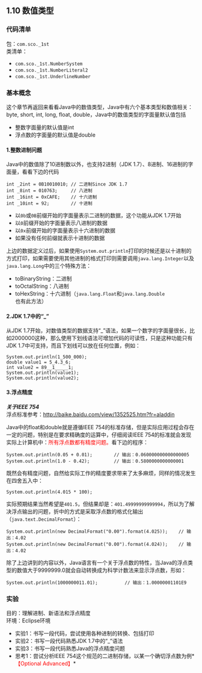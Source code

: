 ## 1.10 数值类型

### __代码清单__
包：`com.sco._1st`<br/>
类清单：<br/>

* `com.sco._1st.NumberSystem`
* `com.sco._1st.NumberLiteral2`
* `com.sco._1st.UnderlineNumber`

### __基本概念__
这个章节再返回来看看Java中的数值类型，Java中有六个基本类型和数值相关：byte, short, int, long, float, double，Java中的数值类型的字面量默认值包括

* 整数字面量的默认值是int
* 浮点数的字面量的默认值是double

#### __1.整数进制问题__
Java中的数值除了10进制数以外，也支持2进制（JDK 1.7）、8进制、16进制的字面量，看看下边的代码

	int _2int = 0B10010010; // 二进制Since JDK 1.7
	int _8int = 010763; 	// 八进制
	int _16int = 0xCAFE; 	// 十六进制
	int _10int = 92;		// 十进制

* 以`0b`或`0B`前缀开始的字面量表示二进制的数据，这个功能从JDK 1.7开始
* 以`0`前缀开始的字面量表示八进制的数据
* 以`0x`前缀开始的字面量表示十六进制的数据
* 如果没有任何前缀就表示十进制的数据

上边的数据定义过后，如果使用`System.out.println`打印的时候还是以十进制的方式打印，如果需要使用其他进制的格式打印则需要调用`java.lang.Integer`以及`java.lang.Long`中的三个特殊方法：

* toBinaryString：二进制
* toOctalString：八进制
* toHexString：十六进制（`java.lang.Float`和`java.lang.Double`也有此方法）

#### __2.JDK 1.7中的“_”__
从JDK 1.7开始，对数值类型的数据支持“_”语法，如果一个数字的字面量很长，比如2000000这种，那么使用下划线语法可增加代码的可读性，只是这种功能只有JDK 1.7中可支持，而且下划线可以放在任何位置，例如：

	System.out.println(1_500_000);
	double value1 = 5_4.3_6;
	int value2 = 89__1_____1;
	System.out.println(value1);
	System.out.println(value2);

#### __3.浮点精度__

__*关于IEEE 754*__<br/>
浮点标准参考：<a href="http://baike.baidu.com/view/1352525.htm?fr=aladdin">http://baike.baidu.com/view/1352525.htm?fr=aladdin</a>

Java中的float和double就是遵循IEEE 754的标准存储，但是实际应用过程会存在一定的问题，特别是在要求精确度的运算中，仔细阅读IEEE 754的标准就会发现实际上计算机中：<font style="color:red">所有浮点数都有精度问题。</font>看下边的程序：

	System.out.println(0.05 + 0.01);		// 输出：0.060000000000000005
    System.out.println(1.0 - 0.42);			// 输出：0.5800000000000001

既然会有精度问题，自然给实际工作的精度要求带来了太多麻烦，同样的情况发生在四舍五入中：

	System.out.println(4.015 * 100);

实际预期结果当然希望是`401.5`，但结果却是：`401.49999999999994`，所以为了解决浮点输出的问题，折中的方式是采取浮点数的格式化输出（`java.text.DecimalFormat`）：

	System.out.println(new DecimalFormat("0.00").format(4.025)); 	// 输出：4.02
    System.out.println(new DecimalFormat("0.00").format(4.024));	// 输出：4.02

除了上边讲到的内容以外，Java语言有一个关于浮点数的特性，当Java的浮点类型的数值大于9999999.0就会自动转换成为科学计数法来显示浮点数，形如：

	System.out.println(1000000011.01); 			// 输出：1.00000001101E9

### __实验__

目的：理解进制、新语法和浮点精度<br/>
环境：Eclipse环境

* 实验1：书写一段代码，尝试使用各种进制的转换、包括打印
* 实验2：书写一段代码熟悉JDK 1.7中的“_”语法
* 实验3：书写一段代码熟悉Java的浮点精度问题
* 思考1：尝试分析IEEE 754这个规范的二进制存储，以某一个确切浮点数为例*<font style="color:red">【Optional Advanced】</font>*

